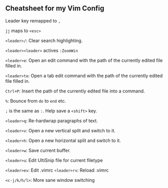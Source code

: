 ## Cheatsheet for my Vim Config


Leader key remapped to `,`

`jj` maps to `<esc>`

`<leader>/`: Clear search highlighting.

`<leader><leader>` actives `:ZoomWin`

`<leader>e`: Open an edit command with the path of the currently edited file filled in.

`<leader>te`: Open a tab edit command with the path of the currently edited file filled in.

`Ctrl+P`: Insert the path of the currently edited file into a command.

`%`: Bounce from `do` to `end` etc.

`;` is the same as `:`. Help save a `<shift>` key.

`<leader>q`: Re-hardwrap paragraphs of text.

`<leader>v`: Open a new vertical split and switch to it.

`<leader>h`: Open a new horizontal split and switch to it.

`<leader>w`: Save current buffer.

`<leader>u`: Edit UltiSnip file for current filetype

`<leader>ev`: Edit .vimrc
`<leader>rv`: Reload .vimrc

`<c-j/k/h/l>`: More sane window switching
